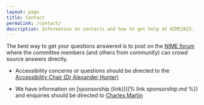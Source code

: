 ```yaml
---
layout: page  
title: Contact
permalink: /contact/
description: Information on contacts and how to get help at NIME2025.
---
```


The best way to get your questions answered is to post on the [NIME forum](https://forum.nime.org/c/conference/8) where the committee members (and others from community) can crowd source answers directly.

- Accessibility concerns or questions should be directed to the [Accessibility Chair (Dr Alexander Hunter)](https://music.cass.anu.edu.au/people/dr-alexander-hunter)

- We have information on [sponsorship (link)]({% link sponsorship.md %}) and enquiries should be directed to [Charles Martin](https://comp.anu.edu.au/people/charles-martin/)